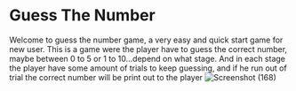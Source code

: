 # Guess The Number
Welcome to guess the number game, a very easy and quick start game for new user.
This is a game were the player have to guess the correct number, maybe 
between 0 to 5 or 1 to 10...depend on what stage. And in each stage the player have 
some amount of trials to keep guessing, and if he run out of trial the correct number
will be print out to the player
![Screenshot (168)](https://github.com/Elvisthegreat/Rock-paper-scissors/assets/141064225/bddee2f7-2160-4ecd-b9f4-10807a3d1699)
